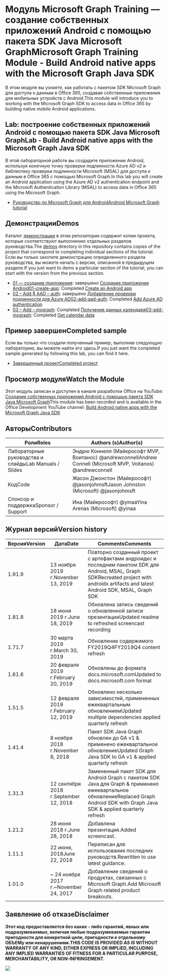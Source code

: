 # <a name="microsoft-graph-training-module---build-android-native-apps-with-the-microsoft-graph-java-sdk"></a><span data-ttu-id="e59ff-101">Модуль Microsoft Graph Training — создание собственных приложений Android с помощью пакета SDK Java Microsoft Graph</span><span class="sxs-lookup"><span data-stu-id="e59ff-101">Microsoft Graph Training Module - Build Android native apps with the Microsoft Graph Java SDK</span></span>

<span data-ttu-id="e59ff-102">В этом модуле вы узнаете, как работать с пакетом SDK Microsoft Graph для доступа к данным в Office 365, создавая собственные приложения для мобильных устройств с Android.</span><span class="sxs-lookup"><span data-stu-id="e59ff-102">This module will introduce you to working with the Microsoft Graph SDK to access data in Office 365 by building native mobile Android applications.</span></span>

## <a name="lab---build-android-native-apps-with-the-microsoft-graph-java-sdk"></a><span data-ttu-id="e59ff-103">Lab: построение собственных приложений Android с помощью пакета SDK Java Microsoft Graph</span><span class="sxs-lookup"><span data-stu-id="e59ff-103">Lab - Build Android native apps with the Microsoft Graph Java SDK</span></span>

<span data-ttu-id="e59ff-104">В этой лабораторной работе вы создадите приложение Android, используя конечную точку проверки подлинности Azure AD v2 и библиотеку проверки подлинности Microsoft (MSAL) для доступа к данным в Office 365 с помощью Microsoft Graph.</span><span class="sxs-lookup"><span data-stu-id="e59ff-104">In this lab you will create an Android application using the Azure AD v2 authentication endpoint and the Microsoft Authentication Library (MSAL) to access data in Office 365 using the Microsoft Graph.</span></span>

- [<span data-ttu-id="e59ff-105">Руководство по Microsoft Graph для Android</span><span class="sxs-lookup"><span data-stu-id="e59ff-105">Android Microsoft Graph tutorial</span></span>](https://docs.microsoft.com/graph/tutorials/android)

## <a name="demos"></a><span data-ttu-id="e59ff-106">Демонстрации</span><span class="sxs-lookup"><span data-stu-id="e59ff-106">Demos</span></span>

<span data-ttu-id="e59ff-107">Каталог [демонстрации](./demos) в этом репозитории содержит копии проекта, которые соответствуют выполнению отдельных разделов руководства.</span><span class="sxs-lookup"><span data-stu-id="e59ff-107">The [demos](./demos) directory in this repository contains copies of the project that correspond to completing individual sections of the tutorial.</span></span> <span data-ttu-id="e59ff-108">Если вы только захотите демонстрацию определенного раздела руководства, вы можете начать с версии, описанной в предыдущем разделе.</span><span class="sxs-lookup"><span data-stu-id="e59ff-108">If you just want to demo a particular section of the tutorial, you can start with the version from the previous section.</span></span>

- <span data-ttu-id="e59ff-109">[01 — создание приложения](demos/01-create-app): завершено [Создание приложения Android](https://docs.microsoft.com/graph/tutorials/android?tutorial-step=1)</span><span class="sxs-lookup"><span data-stu-id="e59ff-109">[01-create-app](demos/01-create-app): Completed [Create an Android app](https://docs.microsoft.com/graph/tutorials/android?tutorial-step=1)</span></span>
- <span data-ttu-id="e59ff-110">[02 – Add $ AAD – auth](demos/02-add-aad-auth): завершено [Добавление проверки подлинности для Azure AD](https://docs.microsoft.com/graph/tutorials/android?tutorial-step=3)</span><span class="sxs-lookup"><span data-stu-id="e59ff-110">[02-add-aad-auth](demos/02-add-aad-auth): Completed [Add Azure AD authentication](https://docs.microsoft.com/graph/tutorials/android?tutorial-step=3)</span></span>
- <span data-ttu-id="e59ff-111">[03 – Add – msgraph](demos/03-add-msgraph): Completed [Получение данных календаря](https://docs.microsoft.com/graph/tutorials/android?tutorial-step=4)</span><span class="sxs-lookup"><span data-stu-id="e59ff-111">[03-add-msgraph](demos/03-add-msgraph): Completed [Get calendar data](https://docs.microsoft.com/graph/tutorials/android?tutorial-step=4)</span></span>

## <a name="completed-sample"></a><span data-ttu-id="e59ff-112">Пример завершен</span><span class="sxs-lookup"><span data-stu-id="e59ff-112">Completed sample</span></span>

<span data-ttu-id="e59ff-113">Если вы только что создали полученный пример, выполнив следующую лабораторию, вы можете найти его здесь.</span><span class="sxs-lookup"><span data-stu-id="e59ff-113">If you just want the completed sample generated by following this lab, you can find it here.</span></span>

- [<span data-ttu-id="e59ff-114">Завершенный проект</span><span class="sxs-lookup"><span data-stu-id="e59ff-114">Completed project</span></span>](demos/03-add-msgraph)

## <a name="watch-the-module"></a><span data-ttu-id="e59ff-115">Просмотр модуля</span><span class="sxs-lookup"><span data-stu-id="e59ff-115">Watch the Module</span></span>

<span data-ttu-id="e59ff-116">Этот модуль записан и доступен в канале разработки Office на YouTube: [Создание собственных приложений Android с помощью пакета SDK Java Microsoft Graph](https://youtu.be/BLmOmv4FSsQ)</span><span class="sxs-lookup"><span data-stu-id="e59ff-116">This module has been recorded and is available in the Office Development YouTube channel: [Build Android native apps with the Microsoft Graph Java SDK](https://youtu.be/BLmOmv4FSsQ)</span></span>

## <a name="contributors"></a><span data-ttu-id="e59ff-117">Авторы</span><span class="sxs-lookup"><span data-stu-id="e59ff-117">Contributors</span></span>

| <span data-ttu-id="e59ff-118">Роли</span><span class="sxs-lookup"><span data-stu-id="e59ff-118">Roles</span></span>                | <span data-ttu-id="e59ff-119">Authors (s)</span><span class="sxs-lookup"><span data-stu-id="e59ff-119">Author(s)</span></span>                                               |
| -------------------- | ------------------------------------------------------- |
| <span data-ttu-id="e59ff-120">Лабораторные руководства и слайды</span><span class="sxs-lookup"><span data-stu-id="e59ff-120">Lab Manuals / Slides</span></span> | <span data-ttu-id="e59ff-121">Эндрю Коннелл (Майкрософт MVP, Воитанос) @andrewconnell</span><span class="sxs-lookup"><span data-stu-id="e59ff-121">Andrew Connell (Microsoft MVP, Voitanos) @andrewconnell</span></span> |
| <span data-ttu-id="e59ff-122">Код</span><span class="sxs-lookup"><span data-stu-id="e59ff-122">Code</span></span>                 | <span data-ttu-id="e59ff-123">Жасон Джонстон (Майкрософт) @jasonjohmsft</span><span class="sxs-lookup"><span data-stu-id="e59ff-123">Jason Johnston (Microsoft) @jasonjohmsft</span></span>                |
| <span data-ttu-id="e59ff-124">Спонсор и поддержка</span><span class="sxs-lookup"><span data-stu-id="e59ff-124">Sponsor / Support</span></span>    | <span data-ttu-id="e59ff-125">Ина (Майкрософт) @yinaa</span><span class="sxs-lookup"><span data-stu-id="e59ff-125">Yina Arenas (Microsoft) @yinaa</span></span>                          |

## <a name="version-history"></a><span data-ttu-id="e59ff-126">Журнал версий</span><span class="sxs-lookup"><span data-stu-id="e59ff-126">Version history</span></span>

| <span data-ttu-id="e59ff-127">Версия</span><span class="sxs-lookup"><span data-stu-id="e59ff-127">Version</span></span> | <span data-ttu-id="e59ff-128">Дата</span><span class="sxs-lookup"><span data-stu-id="e59ff-128">Date</span></span>               | <span data-ttu-id="e59ff-129">Comments</span><span class="sxs-lookup"><span data-stu-id="e59ff-129">Comments</span></span>                                                                   |
| ------- | ------------------ | -------------------------------------------------------------------------- |
| <span data-ttu-id="e59ff-130">1.9</span><span class="sxs-lookup"><span data-stu-id="e59ff-130">1.9</span></span>     | <span data-ttu-id="e59ff-131">13 ноября 2019 г.</span><span class="sxs-lookup"><span data-stu-id="e59ff-131">November 13, 2019</span></span>  | <span data-ttu-id="e59ff-132">Повторно созданный проект с артефактами андроидкс и последним пакетом SDK для Android, MSAL, Graph SDK</span><span class="sxs-lookup"><span data-stu-id="e59ff-132">Recreated project with androidx artifacts and latest Android SDK, MSAL, Graph SDK</span></span> |
| <span data-ttu-id="e59ff-133">1.8</span><span class="sxs-lookup"><span data-stu-id="e59ff-133">1.8</span></span>     | <span data-ttu-id="e59ff-134">18 июня 2019 г.</span><span class="sxs-lookup"><span data-stu-id="e59ff-134">June 18, 2019</span></span>      | <span data-ttu-id="e59ff-135">Обновлена запись сведений о обновленной записи презентации</span><span class="sxs-lookup"><span data-stu-id="e59ff-135">Updated readme to refreshed screencast recording</span></span>                           |
| <span data-ttu-id="e59ff-136">1.7</span><span class="sxs-lookup"><span data-stu-id="e59ff-136">1.7</span></span>     | <span data-ttu-id="e59ff-137">30 марта 2019 г.</span><span class="sxs-lookup"><span data-stu-id="e59ff-137">March 30, 2019</span></span>     | <span data-ttu-id="e59ff-138">Обновление содержимого FY2019Q4</span><span class="sxs-lookup"><span data-stu-id="e59ff-138">FY2019Q4 content refresh</span></span>                                                   |
| <span data-ttu-id="e59ff-139">1.6</span><span class="sxs-lookup"><span data-stu-id="e59ff-139">1.6</span></span>     | <span data-ttu-id="e59ff-140">20 февраля 2019 г.</span><span class="sxs-lookup"><span data-stu-id="e59ff-140">February 20, 2019</span></span>  | <span data-ttu-id="e59ff-141">Обновлены до формата docs.microsoft.com</span><span class="sxs-lookup"><span data-stu-id="e59ff-141">Updated to docs.microsoft.com format</span></span>                                       |
| <span data-ttu-id="e59ff-142">1.5</span><span class="sxs-lookup"><span data-stu-id="e59ff-142">1.5</span></span>     | <span data-ttu-id="e59ff-143">12 февраля 2019 г.</span><span class="sxs-lookup"><span data-stu-id="e59ff-143">February 12, 2019</span></span>  | <span data-ttu-id="e59ff-144">Обновлено несколько зависимостей, примененных ежеквартальным обновлением</span><span class="sxs-lookup"><span data-stu-id="e59ff-144">Updated multiple dependencies applied quarterly refresh</span></span>                    |
| <span data-ttu-id="e59ff-145">1.4</span><span class="sxs-lookup"><span data-stu-id="e59ff-145">1.4</span></span>     | <span data-ttu-id="e59ff-146">8 ноября 2018 г.</span><span class="sxs-lookup"><span data-stu-id="e59ff-146">November 8, 2018</span></span>   | <span data-ttu-id="e59ff-147">Пакет SDK Java Graph обновлен до GA v1 & применено ежеквартальное обновление</span><span class="sxs-lookup"><span data-stu-id="e59ff-147">Updated Graph Java SDK to GA v1 & applied quarterly refresh</span></span>                |
| <span data-ttu-id="e59ff-148">1.3</span><span class="sxs-lookup"><span data-stu-id="e59ff-148">1.3</span></span>     | <span data-ttu-id="e59ff-149">12 сентября 2018 г.</span><span class="sxs-lookup"><span data-stu-id="e59ff-149">September 12, 2018</span></span> | <span data-ttu-id="e59ff-150">Замененный пакет SDK для Android Graph с пакетом SDK Java для Graph & применено ежеквартальное обновление</span><span class="sxs-lookup"><span data-stu-id="e59ff-150">Replaced Graph Android SDK with Graph Java SDK & applied quarterly refresh</span></span> |
| <span data-ttu-id="e59ff-151">1.2</span><span class="sxs-lookup"><span data-stu-id="e59ff-151">1.2</span></span>     | <span data-ttu-id="e59ff-152">28 июня 2018 г.</span><span class="sxs-lookup"><span data-stu-id="e59ff-152">June 28, 2018</span></span>      | <span data-ttu-id="e59ff-153">Добавлена презентация.</span><span class="sxs-lookup"><span data-stu-id="e59ff-153">Added screencast.</span></span>                                                          |
| <span data-ttu-id="e59ff-154">1.1</span><span class="sxs-lookup"><span data-stu-id="e59ff-154">1.1</span></span>     | <span data-ttu-id="e59ff-155">22 июня, 2018</span><span class="sxs-lookup"><span data-stu-id="e59ff-155">June 22, 2018</span></span>      | <span data-ttu-id="e59ff-156">Переписан для использования последних руководств.</span><span class="sxs-lookup"><span data-stu-id="e59ff-156">Rewritten to use latest guidance.</span></span>                                          |
| <span data-ttu-id="e59ff-157">1.0</span><span class="sxs-lookup"><span data-stu-id="e59ff-157">1.0</span></span>     | <span data-ttu-id="e59ff-158">~ 24 ноября 2017 г.</span><span class="sxs-lookup"><span data-stu-id="e59ff-158">~November 24, 2017</span></span> | <span data-ttu-id="e59ff-159">Добавление сведений о продуктах, связанных с Microsoft Graph.</span><span class="sxs-lookup"><span data-stu-id="e59ff-159">Add Microsoft Graph related product breakouts.</span></span>                             |

## <a name="disclaimer"></a><span data-ttu-id="e59ff-160">Заявление об отказе</span><span class="sxs-lookup"><span data-stu-id="e59ff-160">Disclaimer</span></span>

<span data-ttu-id="e59ff-161">**Этот код предоставляется без каких _-_ либо гарантий, явных или подразумеваемых, включая любые подразумеваемые гарантии пригодности для конкретной цели, пригодности к отдельному ОБЪЕМу или ненарушениям.**</span><span class="sxs-lookup"><span data-stu-id="e59ff-161">**THIS CODE IS PROVIDED _AS IS_ WITHOUT WARRANTY OF ANY KIND, EITHER EXPRESS OR IMPLIED, INCLUDING ANY IMPLIED WARRANTIES OF FITNESS FOR A PARTICULAR PURPOSE, MERCHANTABILITY, OR NON-INFRINGEMENT.**</span></span>

<!-- markdownlint-disable MD033 -->
<img src="https://telemetry.sharepointpnp.com/msgraph-training-android" />
